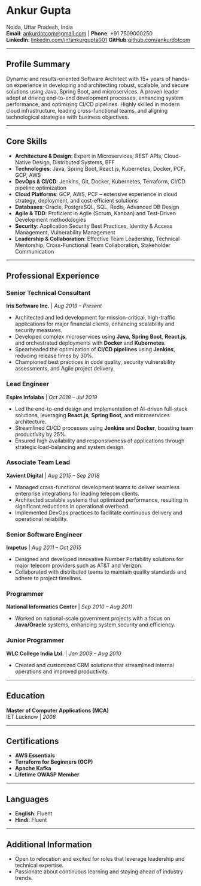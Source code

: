 # Ankur Gupta
Noida, Uttar Pradesh, India  
**Email**: ankurdotcom@gmail.com | **Phone**: +91 7509000250  
**LinkedIn**: [linkedin.com/in/ankurgupta001](https://www.linkedin.com/in/ankurgupta001)
**GitHub**:[github.com/ankurdotcom](https://github.com/ankurdotcom)  

---

## **Profile Summary**
Dynamic and results-oriented Software Architect with 15+ years of hands-on experience in developing and architecting robust, scalable, and secure solutions using Java, Spring Boot, and microservices. A proven leader adept at driving end-to-end development processes, enhancing system performance, and optimizing CI/CD pipelines. Highly skilled in modern cloud infrastructure, leading cross-functional teams, and aligning technological strategies with business objectives.

---

## **Core Skills**
- **Architecture & Design**: Expert in Microservices, REST APIs, Cloud-Native Design, Distributed Systems, BFF
- **Technologies**: Java, Spring Boot, React.js, Kubernetes, Docker, PCF, GCP, AWS
- **DevOps & CI/CD**: Jenkins, Git, Docker, Kubernetes, Terraform, CI/CD pipeline optimization
- **Cloud Platforms**: GCP, AWS, PCF – extensive experience in cloud strategy, deployment, and cost-efficient solutions
- **Databases**: Oracle, PostgreSQL, SQL, Redis, Advanced DB Design
- **Agile & TDD**: Proficient in Agile (Scrum, Kanban) and Test-Driven Development methodologies
- **Security**: Application Security Best Practices, Identity & Access Management, Vulnerability Management
- **Leadership & Collaboration**: Effective Team Leadership, Technical Mentorship, Cross-Functional Team Collaboration, Stakeholder Communication

---

## **Professional Experience**

### **Senior Technical Consultant**  
**Iris Software Inc.** | *Aug 2019 – Present*  
- Architected and led development for mission-critical, high-traffic applications for major financial clients, enhancing scalability and security measures.
- Developed complex microservices using **Java**, **Spring Boot**, **React.js**, and orchestrated deployments with **Docker** and **Kubernetes**.
- Spearheaded the optimization of **CI/CD pipelines** using **Jenkins**, reducing release times by 30%.
- Championed best practices in code quality, security vulnerability assessments, and Agile project delivery.

### **Lead Engineer**  
**Espire Infolabs** | *Oct 2018 – Jul 2019*  
- Led the end-to-end design and implementation of AI-driven full-stack solutions, leveraging **React.js**, **Spring Boot**, and microservices architecture.
- Streamlined CI/CD processes using **Jenkins** and **Docker**, boosting team productivity by 25%.
- Ensured high availability and responsiveness of applications through strategic load-balancing and system design.

### **Associate Team Lead**  
**Xavient Digital** | *Aug 2015 – Sep 2018*  
- Managed cross-functional development teams to deliver seamless enterprise integrations for leading telecom clients.
- Architected scalable systems that optimized performance, resulting in significant reductions in operational overhead.
- Implemented DevOps practices to facilitate continuous delivery and operational reliability.

### **Senior Software Engineer**  
**Impetus** | *Aug 2011 – Oct 2015*  
- Designed and developed innovative Number Portability solutions for major telecom providers such as AT&T and Verizon.
- Collaborated with distributed teams to maintain quality standards and adhere to project timelines.

### **Programmer**  
**National Informatics Center** | *Sep 2010 – Aug 2011*  
- Worked on national-scale government projects with a focus on **Java/Oracle** systems, enhancing system security and efficiency.

### **Junior Programmer**  
**WLC College India Ltd.** | *Jan 2009 – Aug 2010*  
- Created and customized CRM solutions that streamlined internal operations and improved productivity.

---

## **Education**
**Master of Computer Applications (MCA)**  
IET Lucknow | *2008*

---

## **Certifications**
- **AWS Essentials**
- **Terraform for Beginners (GCP)**
- **Apache Kafka**
- **Lifetime OWASP Member**

---

## **Languages**
- **English**: Fluent
- **Hindi**: Fluent

---

## **Additional Information**
- Open to relocation and excited for roles that leverage leadership and technical expertise.
- Passionate about continuous learning and staying ahead of industry trends.
